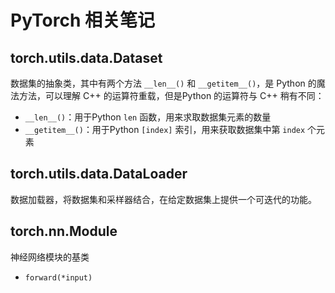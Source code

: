 # PyTorch 相关笔记

[annotation]: [id] (167de951-a456-4ff3-b936-101082f72647)
[annotation]: [status] (public)
[annotation]: [create_time] (2021-11-09 00:29:09)
[annotation]: [category] (计算机技术)
[annotation]: [tags] (深度学习|人工智能|PyTorch)
[annotation]: [comments] (true)
[annotation]: [url] (http://blog.ccyg.studio/article/167de951-a456-4ff3-b936-101082f72647)


## torch.utils.data.Dataset

数据集的抽象类，其中有两个方法 `__len__()` 和 `__getitem__()`，是 Python 的魔法方法，可以理解 C++ 的运算符重载，但是Python 的运算符与 C++ 稍有不同：

- `__len__()`：用于Python `len` 函数，用来求取数据集元素的数量
- `__getitem__()`：用于Python `[index]` 索引，用来获取数据集中第 `index` 个元素

## torch.utils.data.DataLoader

数据加载器，将数据集和采样器结合，在给定数据集上提供一个可迭代的功能。

## torch.nn.Module

神经网络模块的基类

- `forward(*input)`

